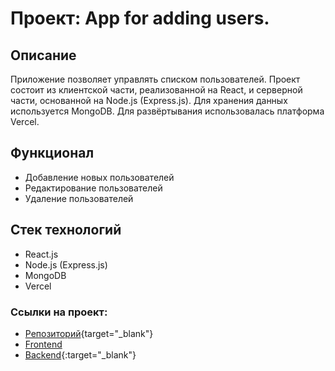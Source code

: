 # Проект: App for adding users.

## Описание
Приложение позволяет управлять списком пользователей. Проект состоит из клиентской части, реализованной на React, и серверной части, основанной на Node.js (Express.js). Для хранения данных используется MongoDB. Для развёртывания использовалась платформа Vercel.

## Функционал
* Добавление новых пользователей
* Редактирование пользователей
* Удаление пользователей

## Стек технологий
* React.js
* Node.js (Express.js)
* MongoDB
* Vercel

### Ссылки на проект:
* [Репозиторий](https://github.com/BeRealDude/app-for-adding-users){target="_blank"}
* <a href="https://app-for-adding-users-client.vercel.app" target="_blank">Frontend</a>
* [Backend](https://app-for-adding-users.vercel.app){:target="_blank"}

